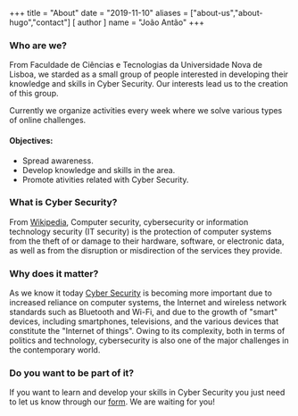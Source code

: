 +++
title = "About"
date = "2019-11-10"
aliases = ["about-us","about-hugo","contact"]
[ author ]
  name = "João Antão"
+++


### Who are we?
From Faculdade de Ciências e Tecnologias da Universidade Nova de Lisboa, we starded as a small group of people interested in developing their knowledge and skills in Cyber Security. Our interests lead us to the creation of this group.

Currently we organize activities every week where we solve various types of online challenges.


#### Objectives:
- Spread awareness.
- Develop knowledge and skills in the area.
- Promote ativities related with Cyber Security.


### What is Cyber Security?
From [Wikipedia](https://en.wikipedia.org/wiki/Computer_security), Computer security, cybersecurity or information technology security (IT security) is the protection of computer systems from the theft of or damage to their hardware, software, or electronic data, as well as from the disruption or misdirection of the services they provide. 

### Why does it matter?
As we know it today [Cyber Security](https://en.wikipedia.org/wiki/Computer_security) is becoming more important due to increased reliance on computer systems, the Internet and wireless network standards such as Bluetooth and Wi-Fi, and due to the growth of "smart" devices, including smartphones, televisions, and the various devices that constitute the "Internet of things". Owing to its complexity, both in terms of politics and technology, cybersecurity is also one of the major challenges in the contemporary world.


### Do you want to be part of it?
If you want to learn and develop your skills in Cyber Security you just need to let us know through our [form](https://docs.google.com/forms/d/1NEHZnoQCcGiuuqpUM6OKQ01TAjNDT_Q-dbBtMplJ7fk/viewform?edit_requested=true).
We are waiting for you!